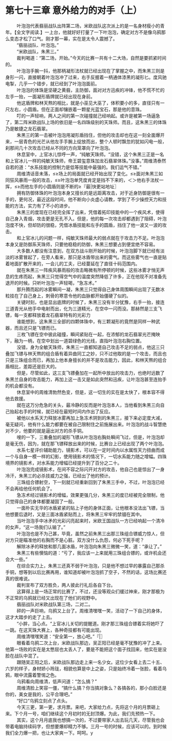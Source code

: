 <h1>第七十三章 意外给力的对手（上）</h1>
<div id="content">&nbsp&nbsp&nbsp&nbsp&nbsp&nbsp&nbsp&nbsp
 叶泡泡代表翡丽战队出阵第二场，米欧战队这次派上的是一名身材瘦小的青年。【全文字阅读.】一上台，他就好好打量了一下叶泡泡，确定对方不是像乌鸦那么变态才松了口气。刚才那一幕，实在是太令人震撼了。
 <br/>&nbsp&nbsp&nbsp&nbsp&nbsp&nbsp&nbsp&nbsp
 “翡丽战队、叶泡泡。”
 <br/>&nbsp&nbsp&nbsp&nbsp&nbsp&nbsp&nbsp&nbsp
 “米欧战队，朱黑三。”
 <br/>&nbsp&nbsp&nbsp&nbsp&nbsp&nbsp&nbsp&nbsp
 裁判喝道：“第二场，开始。”今天的比赛一共有十二大场，自然是要抓紧时间的。
 <br/>&nbsp&nbsp&nbsp&nbsp&nbsp&nbsp&nbsp&nbsp
 叶泡泡手腕一抖，他那柄凝形法杖就已经出现在了掌握之中，而朱黑三则是身形一闪，直接朝着叶泡泡冲了过来，右手反握着一柄通体漆黑的凝形匕。度风驰电掣，几乎一个错步，就已经到了叶泡泡面前。
 <br/>&nbsp&nbsp&nbsp&nbsp&nbsp&nbsp&nbsp&nbsp
 叶泡泡的体珠是坚硬之黄翡，主防御，面对对方迅疾的冲锋，他不慌不忙的左手一抬，一面凝形盾牌就已经出现在身前。
 <br/>&nbsp&nbsp&nbsp&nbsp&nbsp&nbsp&nbsp&nbsp
 他这盾牌和林天熬的相比，就是小巫见大巫了，体积要小的多，直径只有一尺左右，小圆盾。但在正面却镶嵌着一颗星光蓝宝石，那是他的意珠。
 <br/>&nbsp&nbsp&nbsp&nbsp&nbsp&nbsp&nbsp&nbsp
 叮的一声轻响，两人之间的第一次碰撞就己经响起。或许是被第一场逼急了，第二阵米欧战队上场的依旧是一名四珠级别的天珠师。而且，这朱黑三的体珠乃是敏捷之龙石翡翠。
 <br/>&nbsp&nbsp&nbsp&nbsp&nbsp&nbsp&nbsp&nbsp
 朱黑三的第一击被叶泡泡用凝形盾挡住，但他的攻击却也在这一刻全面爆开来，一层青色的光芒从他左手手腕上绽放而出，整个人顿时飘忽的犹如闪电一般，刹那间几十次攻击已经从不同的方向笼罩向了叶泡泡。
 <br/>&nbsp&nbsp&nbsp&nbsp&nbsp&nbsp&nbsp&nbsp
 休息室中，上官冰儿惊呼一声，“纯敏天珠师。“没错，这个朱黑三正是一名和上官冰儿一样的纯敏天珠师，帝王碧玺意珠加龙石翡翠体珠。”没事。”周维清泰然自若的道：“水系技能的控制力是低等技能中最强的。我们运气不错。”
 <br/>&nbsp&nbsp&nbsp&nbsp&nbsp&nbsp&nbsp&nbsp
 周维清话音未落，≤≥场上的局面就已经开始出现了变化。≤≥面对朱黑三如同狂风暴雨一般的攻击，≤≥叶泡泡单凭度肯定是挡不下来的，＜＞他右手法杖一挥，≤≥而他左手的小圆盾则是不断的≥『最|快更站地址〗
 <br/>&nbsp&nbsp&nbsp&nbsp&nbsp&nbsp&nbsp&nbsp
 拥有防御体珠的叶泡泡本身又擅长的是远距离攻击，对于近身防御是很有一手的，更何况，最近这段时间，他不断向小炎虚心请教，学到了不少操控天力和技能的方法，实力有了不小的进步。
 <br/>&nbsp&nbsp&nbsp&nbsp&nbsp&nbsp&nbsp&nbsp
 朱黑三的度现在已经完全挥了出来，凭借着拓印技能中的一个疾风术，使得自己身入青烟，攻击更是无孔不入。但是，他的每一次攻击却都遇到了阻碍，叶泡泡度不快，但却防的很稳，凭借冰盾技能和左手的圆盾，挡住了他一波又一波的攻击。
 <br/>&nbsp&nbsp&nbsp&nbsp&nbsp&nbsp&nbsp&nbsp
 和上官冰儿的问题一样，纯敏天珠师最大的弱点就在于攻击力不足。叶泡泡本身又是防御系天珠师，只要他稳稳的防御，朱黑三想要占到便宜绝不容易。
 <br/>&nbsp&nbsp&nbsp&nbsp&nbsp&nbsp&nbsp&nbsp
 大多数人都没有注意到，在双方战斗刚开始的时候，叶泡泡脚下就已经有淡淡的冰雾冒起了，在旁人看来，那只是冰盾带出来的雾气。而这些雾气也一直是贴着地面扩散开来的，一会儿的工夫，已经蔓延在了直径十码范围内。
 <br/>&nbsp&nbsp&nbsp&nbsp&nbsp&nbsp&nbsp&nbsp
 就在朱黑三一阵疾风暴雨般的攻击略微有所停顿的时候，这些冰雾才悄无声息的生疼而起，朱黑三只觉得空气中的温度突然降低了许多，正在他现不对准备先退开的时候。只听叶泡泡一声轻喝，“急冻术。”
 <br/>&nbsp&nbsp&nbsp&nbsp&nbsp&nbsp&nbsp&nbsp
 那升腾而起的冰雾瞬间一凝，朱黑三只觉得自己身体周围瞬间出现了无数冰粒挂在了自己身上，刺骨的寒意令他的血脉都开始僵硬了似的。
 <br/>&nbsp&nbsp&nbsp&nbsp&nbsp&nbsp&nbsp&nbsp
 关键时刻，也是显出底牌的时候了，朱黑三没有半分犹豫，右手一抬，接连三道青光从他手中电射而出，化为三道精光，在空中一闪而没。那赫然是三支飞镖，每一支都释放着龙石翡翠特有的光彩力
 <br/>&nbsp&nbsp&nbsp&nbsp&nbsp&nbsp&nbsp&nbsp
 谁能想到，这朱黑三全部的四颗体珠中，有三颗凝形的竟然是同样一种武器，而且还只是飞镖而已。
 <br/>&nbsp&nbsp&nbsp&nbsp&nbsp&nbsp&nbsp&nbsp
 三枚飞镖在空中彼此碰撞，瞬间紧贴在一起，在浓郁的龙石翡翠光芒掩映下，融为一柄，在空中划出一道碧绿色的光线，直指叶泡泡右胸位置。
 <br/>&nbsp&nbsp&nbsp&nbsp&nbsp&nbsp&nbsp&nbsp
 没错，身为全敏天珠师，朱黑三一直都知道自己攻击不足的弱点，他这三只叠加飞镖与林天熬的组合盾有着异曲同工之妙，只不过他取的是一个攻击，而且也只是三珠组合而已，再加上他本身擅长的并不是攻击能力，因此，和林天熬的组合盾相比，差距还是巨大的。
 <br/>&nbsp&nbsp&nbsp&nbsp&nbsp&nbsp&nbsp&nbsp
 但是，尽管如此，这三支飞镖叠加在一起所中放出的攻击力，也绝时远数了朱黑兰自身的攻击能力，再加上这一击又是如此突然和迅疾，让叶泡泡甚至连抬手的机会都没有。
 <br/>&nbsp&nbsp&nbsp&nbsp&nbsp&nbsp&nbsp&nbsp
 休息室中的周维清勃然色变，但是，这一切生的实在是太快了，根本容不得他去救援。
 <br/>&nbsp&nbsp&nbsp&nbsp&nbsp&nbsp&nbsp&nbsp
 就在这万分危急的关头，最冷静的反而是叶泡泡本人，当他看到朱黑三向自己抬起右手的时候，就已经在最短时间内作出了反应。
 <br/>&nbsp&nbsp&nbsp&nbsp&nbsp&nbsp&nbsp&nbsp
 被他以水系天力释放冰雾再加上急冻术阴到的朱黑三，接下来必定度大减，毫无疑问，他有什么能力都要在被自己限制住之前施展出来。叶泡泡的战斗智慧绝对不少，他要的就是逼出对方的杀手铜。
 <br/>&nbsp&nbsp&nbsp&nbsp&nbsp&nbsp&nbsp&nbsp
 嗖的一下，三重叠加的凝形飞镖从叶泡泡右胸处瞬间飞过，但是，叶泡泡却是毫无伤，因为，就在那飞镖释放出来的时候，比赛台上已经出现了两个叶泡泡。
 <br/>&nbsp&nbsp&nbsp&nbsp&nbsp&nbsp&nbsp&nbsp
 水系七星评价辅助能力，镜影术，可以在一定时间内以水属性天力扭曲而成一个与自身一模一样的幻影，使用镜影术的情况下，一切水系能力随之增幅。四珠境界的镜影术，对水系能力增幅已经提升到了百分之二十。
 <br/>&nbsp&nbsp&nbsp&nbsp&nbsp&nbsp&nbsp&nbsp
 叶泡泡完成镜影术，在间不容之际闪开对方的攻击，他自己也是惊出了一身冷汗，朱黑三的必杀技威力之强，已经出了他的预计。
 <br/>&nbsp&nbsp&nbsp&nbsp&nbsp&nbsp&nbsp&nbsp
 三珠组合镖射空，下一刻就已经重新回到了朱黑三手中，不过，叶泡泡已经不会再给他任何机会了。
 <br/>&nbsp&nbsp&nbsp&nbsp&nbsp&nbsp&nbsp&nbsp
 急冻术经过镜影术的增幅，效果更强几分，朱黑三的度已经被完全限制，他只觉得自己的身体都要凝固了一般。
 <br/>&nbsp&nbsp&nbsp&nbsp&nbsp&nbsp&nbsp&nbsp
 一面朴实无华的冰盾紧紧的贴上子他的身体正面，让他根本没法出飞镖，当他想要后退时，又是三面冰盾紧贴而上，将朱黑三牢牢的禁锢在其中。
 <br/>&nbsp&nbsp&nbsp&nbsp&nbsp&nbsp&nbsp&nbsp
 当叶泡泡手中冰矛的光彩闪亮起来时，米欧王国战队一方已经响起一个清冷的女声，“这一场我们认输了。”
 <br/>&nbsp&nbsp&nbsp&nbsp&nbsp&nbsp&nbsp&nbsp
 叶泡泡也是不为己甚，毕竟，虽然之前朱黑三出那三珠组合镖威力惊人，但对方只是瞄准他的右胸而不是心脏。双方没什么仇怨，何必下死手呢？
 <br/>&nbsp&nbsp&nbsp&nbsp&nbsp&nbsp&nbsp&nbsp
 解除冰矛的释放和那几面冰盾，叶泡泡向朱黑三微微一笑，道：“承让了。”
 <br/>&nbsp&nbsp&nbsp&nbsp&nbsp&nbsp&nbsp&nbsp
 朱黑三有些懊恼的道：“亏了，我应该一上来就用三珠组合镖的，或许机会还会大一些。”
 <br/>&nbsp&nbsp&nbsp&nbsp&nbsp&nbsp&nbsp&nbsp
 在综合实力上，朱黑三还真不弱于叶泡泡，只是他不想过早的暴露自己那杀手铜，想等到以后比赛再用，谁知道却被叶泡泡抓了空子，不然的话，这场比赛还真的很难说。
 <br/>&nbsp&nbsp&nbsp&nbsp&nbsp&nbsp&nbsp&nbsp
 裁判宣布了双方胜负，两人彼此行礼后各自下台。
 <br/>&nbsp&nbsp&nbsp&nbsp&nbsp&nbsp&nbsp&nbsp
 这算得上是一场正常的比赛了，不过，还没等观众们缓过神来，刚才那极为不正常的乌鸦就已经又出现在了他们的视野中。
 <br/>&nbsp&nbsp&nbsp&nbsp&nbsp&nbsp&nbsp&nbsp
 翡丽战队对米欧战队第三场，二对二。
 <br/>&nbsp&nbsp&nbsp&nbsp&nbsp&nbsp&nbsp&nbsp
 砰的一声巨响，乌鸦又上台了。周维清嘿嘿一笑，活动了一下自己的身体，这才大踏步的走了上去。
 <br/>&nbsp&nbsp&nbsp&nbsp&nbsp&nbsp&nbsp&nbsp
 “小胖，当心点。“上官冰儿关切的提醒道。刚才那三珠组合镖着实将她吓了一跳。在这天珠大赛上，各种奇技都有可能出现。
 <br/>&nbsp&nbsp&nbsp&nbsp&nbsp&nbsp&nbsp&nbsp
 周维清嘿嘿笑道：“安全第一，放心吧。”『|〗
 <br/>&nbsp&nbsp&nbsp&nbsp&nbsp&nbsp&nbsp&nbsp
 眼看着乌鸦二次上台，米欧战队那边，吴正阳已经是毫不犹豫的冲了上来。他第一场败的实在是太憋屈也太丢人了，要是不能把这个面子找回来，他实在是没脸在战队中混了。
 <br/>&nbsp&nbsp&nbsp&nbsp&nbsp&nbsp&nbsp&nbsp
 跟随吴正阳之后，米欧战队那边走上来一名少女。这位少女看上去二十五、六岁的样子，身材娇小玲珑，相貌也算是中上之姿，只是始终冷着一张脸，看着乌鸦，眼中流露着警惕之色。
 <br/>&nbsp&nbsp&nbsp&nbsp&nbsp&nbsp&nbsp&nbsp
 乌鸦看向周维清，低声问道：“怎么搞？”
 <br/>&nbsp&nbsp&nbsp&nbsp&nbsp&nbsp&nbsp&nbsp
 周维清脸上笑容一僵，“搞什么搞？你当搞对象么？各搞各的，那小白脸还是你的，美女是我的，公平合理吧。”
 <br/>&nbsp&nbsp&nbsp&nbsp&nbsp&nbsp&nbsp&nbsp
 “好口“乌鸦立刻点了点头。
 <br/>&nbsp&nbsp&nbsp&nbsp&nbsp&nbsp&nbsp&nbsp
 今天三更，第一更，求月票。来吧，大家给力点，先将这个月的月票砸上来。下个月一号，咱们继续这个月初时的无封顶爆。为此，我们先预热一下。
 <br/>&nbsp&nbsp&nbsp&nbsp&nbsp&nbsp&nbsp&nbsp
 其实，这个月月底我也想搞一次的，不过要带家人出去玩几天，尽管我也会带着电脑持续码字，但想要爆却精力不够。三月一号的时候，应该可以的。到时候我们全力爆一把，也让大家爽一下。呵呵。y
 <br/>&nbsp&nbsp&nbsp&nbsp&nbsp&nbsp&nbsp&nbsp
 <br/>&nbsp&nbsp&nbsp&nbsp&nbsp&nbsp&nbsp&nbsp
</div>
